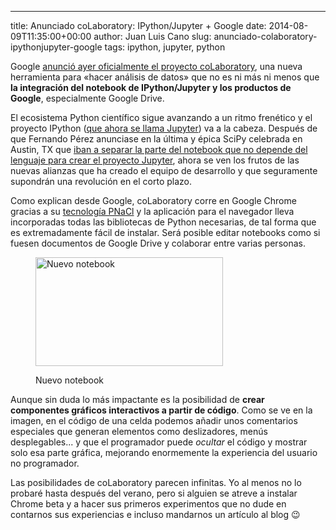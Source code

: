 ---
title: Anunciado coLaboratory: IPython/Jupyter + Google
date: 2014-08-09T11:35:00+00:00
author: Juan Luis Cano
slug: anunciado-colaboratory-ipythonjupyter-google
tags: ipython, jupyter, python

Google [anunció ayer oficialmente el proyecto coLaboratory](http://googleresearch.blogspot.com.es/2014/08/doing-data-science-with-colaboratory.html), una nueva herramienta para «hacer análisis de datos» que no es ni más ni menos que **la integración del notebook de IPython/Jupyter y los productos de Google**, especialmente Google Drive.

El ecosistema Python científico sigue avanzando a un ritmo frenético y el proyecto IPython ([que ahora se llama Jupyter](http://jupyter.org/)) va a la cabeza. Después de que Fernando Pérez anunciase en la última y épica SciPy celebrada en Austin, TX que [iban a separar la parte del notebook que no depende del lenguaje para crear el proyecto Jupyter](https://speakerdeck.com/fperez/project-jupyter), ahora se ven los frutos de las nuevas alianzas que ha creado el equipo de desarrollo y que seguramente supondrán una revolución en el corto plazo.

Como explican desde Google, coLaboratory corre en Google Chrome gracias a su [tecnología PNaCl](http://www.chromium.org/nativeclient/pnacl) y la aplicación para el navegador lleva incorporadas todas las bibliotecas de Python necesarias, de tal forma que es extremadamente fácil de instalar. Será posible editar notebooks como si fuesen documentos de Google Drive y colaborar entre varias personas.<figure id="attachment_2607" style="width: 300px" class="wp-caption aligncenter">

[<img src="http://new.pybonacci.org/images/2014/08/new-notebook-image-300x174.png" alt="Nuevo notebook" width="300" height="174" class="size-medium wp-image-2607" srcset="https://pybonacci.org/wp-content/uploads/2014/08/new-notebook-image-300x174.png 300w, https://pybonacci.org/wp-content/uploads/2014/08/new-notebook-image-1024x596.png 1024w, https://pybonacci.org/wp-content/uploads/2014/08/new-notebook-image-1200x699.png 1200w, https://pybonacci.org/wp-content/uploads/2014/08/new-notebook-image.png 1600w" sizes="(max-width: 300px) 100vw, 300px" />](http://new.pybonacci.org/images/2014/08/new-notebook-image.png)<figcaption class="wp-caption-text">Nuevo notebook</figcaption></figure> 

Aunque sin duda lo más impactante es la posibilidad de **crear componentes gráficos interactivos a partir de código**. Como se ve en la imagen, en el código de una celda podemos añadir unos comentarios especiales que generan elementos como deslizadores, menús desplegables... y que el programador puede _ocultar_ el código y mostrar solo esa parte gráfica, mejorando enormemente la experiencia del usuario no programador.

Las posibilidades de coLaboratory parecen infinitas. Yo al menos no lo probaré hasta después del verano, pero si alguien se atreve a instalar Chrome beta y a hacer sus primeros experimentos que no dude en contarnos sus experiencias e incluso mandarnos un artículo al blog 😉
